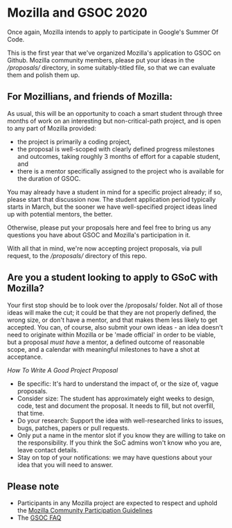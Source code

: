 # Mozilla and GSOC 2020

Once again, Mozilla intends to apply to participate in Google's Summer Of Code.

This is the first year that we've organized Mozilla's application to GSOC on Github. Mozilla community members, please put your ideas in the */proposals/* directory, in some suitably-titled file, so that we can evaluate them and polish them up.

## For Mozillians, and friends of Mozilla:

As usual, this will be an opportunity to coach a smart student through three months of work on an interesting but non-critical-path project, and is open to any part of Mozilla provided: 

* the project is primarily a coding project, 
* the proposal is well-scoped with clearly defined progress milestones and outcomes, taking roughly 3 months of effort for a capable student, and 
* there is a mentor specifically assigned to the project who is available for the duration of GSOC.

You may already have a student in mind for a specific project already; if so, please start that discussion now. The student application period typically starts in March, but the sooner we have well-specified project ideas lined up with potential mentors, the better. 

Otherwise, please put your proposals here and feel free to bring us any questions you have about GSOC and Mozilla's participation in it.

With all that in mind, we're now accepting project proposals, via pull request, to the */proposals/* directory of this repo.

## Are you a student looking to apply to GSoC with Mozilla? 

Your first stop should be to look over the /proposals/ folder. Not all of those ideas will make the cut; it could be that they are not properly defined, the wrong size, or don't have a mentor, and that makes them less likely to get accepted. You can, of course, also submit your own ideas - an idea doesn't need to originate within Mozilla or be 'made official' in order to be viable, but a proposal *must have* a mentor, a defined outcome of reasonable scope, and a calendar with meaningful milestones to have a shot at acceptance.

*How To Write A Good Project Proposal*

* Be specific: It's hard to understand the impact of, or the size of, vague proposals.
* Consider size: The student has approximately eight weeks to design, code, test and document the proposal. It needs to fill, but not overfill, that time.
* Do your research: Support the idea with well-researched links to issues, bugs, patches, papers or pull requests.
* Only put a name in the mentor slot if you know they are willing to take on the responsibility. If you think the SoC admins won't know who you are, leave contact details.
* Stay on top of your notifications: we may have questions about your idea that you will need to answer.

## Please note

* Participants in any Mozilla project are expected to respect and uphold the [Mozilla Community Participation Guidelines](https://www.mozilla.org/en-US/about/governance/policies/participation/)
* The [GSOC FAQ](https://developers.google.com/open-source/gsoc/faq)
